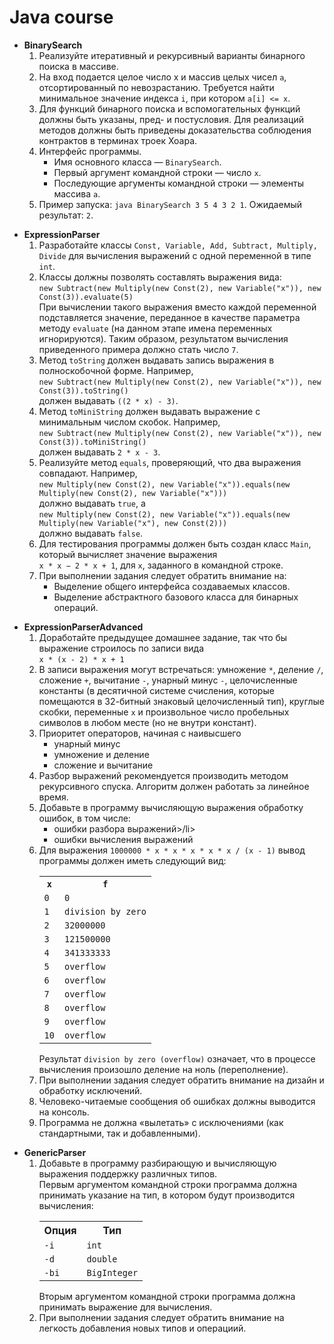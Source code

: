 # Java course

* **BinarySearch** <ol>
  <li>Реализуйте итеративный и рекурсивный варианты бинарного поиска в массиве. </li>
  <li>На вход подается целое число x и массив целых чисел <code>a</code>, отсортированный по невозрастанию. Требуется найти минимальное значение индекса <code>i</code>, при котором <code>a[i] <= x</code>. </li>
  <li>Для функций бинарного поиска и вспомогательных функций должны быть указаны, пред- и постусловия. Для реализаций методов должны быть приведены доказательства соблюдения контрактов в терминах троек Хоара. </li>
  <li>Интерфейс программы. 
    <ul>
      <li>Имя основного класса — <code>BinarySearch</code>.</li>
      <li>Первый аргумент командной строки — число <code>x</code>.</li>
      <li>Последующие аргументы командной строки — элементы массива <code>a</code>.</li> 
    </ul>
  </li>
  <li>Пример запуска: <code>java BinarySearch 3 5 4 3 2 1</code>. Ожидаемый результат: <code>2</code>. </li>
</ol>

* **ExpressionParser** <ol>
  <li>Разработайте классы <code>Const, Variable, Add, Subtract, Multiply, Divide</code> для вычисления выражений с одной переменной в типе <code>int</code>.</li>
  <li>Классы должны позволять составлять выражения вида:<br>
   <code>new Subtract(new Multiply(new Const(2), new Variable("x")), new Const(3)).evaluate(5)</code><br>
    При вычислении такого выражения вместо каждой переменной подставляется значение, переданное в качестве параметра методу <code>evaluate</code> (на данном этапе имена переменных игнорируются). Таким образом, результатом вычисления приведенного примера должно стать число <code>7</code>.</li>
  <li>Метод <code>toString</code> должен выдавать запись выражения в полноскобочной форме. Например,<br>
      <code>new Subtract(new Multiply(new Const(2), new Variable("x")), new Const(3)).toString()</code><br>
      должен выдавать <code>((2 * x) - 3)</code>.</li>
  <li>Метод <code>toMiniString</code> должен выдавать выражение с минимальным числом скобок. Например,<br>
    <code>new Subtract(new Multiply(new Const(2), new Variable("x")), new Const(3)).toMiniString()</code><br>
      должен выдавать <code>2 * x - 3</code>.</li>
  <li>Реализуйте метод <code>equals</code>, проверяющий, что два выражения совпадают. Например,<br>
    <code>new Multiply(new Const(2), new Variable("x")).equals(new Multiply(new Const(2), new Variable("x")))</code><br>
    должно выдавать <code>true</code>, а<br>
    <code>new Multiply(new Const(2), new Variable("x")).equals(new Multiply(new Variable("x"), new Const(2)))</code><br>   
    должно выдавать <code>false</code>.</li>
  <li>Для тестирования программы должен быть создан класс <code>Main</code>, который вычисляет значение выражения<br> <code>x * x − 2 * x + 1</code>, для <code>x</code>, заданного в командной строке.</li>
    <li>При выполнении задания следует обратить внимание на:
        <ul>
        <li>Выделение общего интерфейса создаваемых классов.</li>
        <li>Выделение абстрактного базового класса для бинарных операций.</li>
        </ul>
        </li> 
</ol>

* **ExpressionParserAdvanced** <ol>
  <li>Доработайте предыдущее домашнее задание, так что бы выражение строилось по записи вида<br>
    <code>x * (x - 2) * x + 1</code></li>
  <li>В записи выражения могут встречаться: умножение <code>*</code>, деление <code>/</code>, сложение <code>+</code>, вычитание <code>-</code>, унарный минус <code>-</code>, целочисленные константы (в десятичной системе счисления, которые помещаются в 32-битный знаковый целочисленный тип), круглые скобки, переменные <code>x</code> и произвольное число пробельных символов в любом месте (но не внутри констант).</li>
  <li>Приоритет операторов, начиная с наивысшего
    <ul>
      <li>унарный минус</li>
      <li>умножение и деление</li>
      <li>сложение и вычитание</li>
    </ul>
  </li>
  <li>Разбор выражений рекомендуется производить методом рекурсивного спуска. Алгоритм должен работать за линейное время.</li> 
  <li>Добавьте в программу вычисляющую выражения обработку ошибок, в том числе:
    <ul>
      <li>ошибки разбора выражений>/li>
      <li>ошибки вычисления выражений</li>
    </ul>
  </li>
  <li>Для выражения <code>1000000 * x * x * x * x * x / (x - 1)</code> вывод программы должен иметь следующий вид:
    <table>
      <tr>
        <th><code>x</code></th>
        <th><code>f</code></th>
      </tr>
      <tr>
        <td><code>0</code></td>
        <td><code>0</code></td>
      </tr>
      <tr>
        <td><code>1</code></td>
        <td><code>division by zero</code></td>
      </tr>
      <tr>
        <td><code>2</code></td>
        <td><code>32000000</code></td>
      </tr>
      <tr>
        <td><code>3</code></td>
        <td><code>121500000</code></td>
      </tr>
      <tr>
        <td><code>4</code></td>
        <td><code>341333333</code></td>
      </tr>
      <tr>
        <td><code>5</code></td>
        <td><code>overflow</code></td>
      </tr>
      <tr>
        <td><code>6</code></td>
        <td><code>overflow</code></td>
      </tr>
      <tr>
        <td><code>7</code></td>
        <td><code>overflow</code></td>
      </tr>
      <tr>
        <td><code>8</code></td>
        <td><code>overflow</code></td>
      </tr>
      <tr>
        <td><code>9</code></td>
        <td><code>overflow</code></td>
      </tr>
      <tr>
        <td><code>10</code></td>
        <td><code>overflow</code></td>
      </tr>
    </table>
    Результат <code>division by zero (overflow)</code> означает, что в процессе вычисления произошло деление на ноль (переполнение).</li>
    <li>При выполнении задания следует обратить внимание на дизайн и обработку исключений.</li>
    <li>Человеко-читаемые сообщения об ошибках должны выводится на консоль.</li>
    <li>Программа не должна «вылетать» с исключениями (как стандартными, так и добавленными).</li> 
</ol>

* **GenericParser** <ol>
     <li>Добавьте в программу разбирающую и вычисляющую выражения поддержку различных типов.<br>
        Первым аргументом командной строки программа должна принимать указание на тип, в котором будут производится вычисления:
        <table>
          <tr>
            <th>Опция</th>
            <th>Тип</th>
          </tr>
          <tr>
            <td><code>-i</code></td>
            <td><code>int</code></td>
          </tr>
          <tr>
            <td><code>-d</code></td>
            <td><code>double</code></td>
          </tr>
          <tr>
            <td><code>-bi</code></td>
            <td><code>BigInteger</code></td>
          </tr>
       </table>
       Вторым аргументом командной строки программа должна принимать выражение для вычисления.</li>
    <li>При выполнении задания следует обратить внимание на легкость добавления новых типов и операциий.</li>   
</ol>
